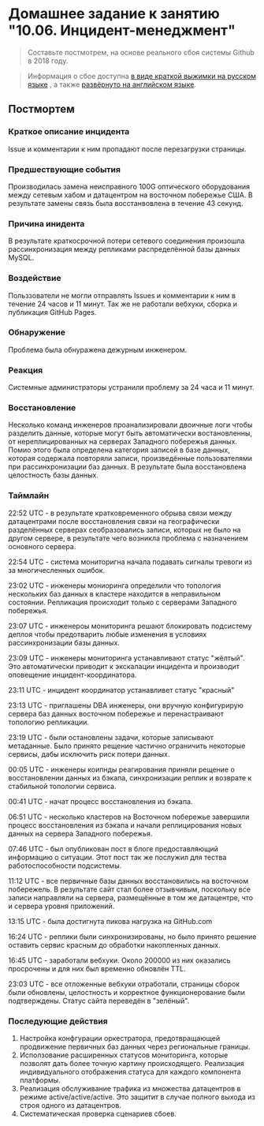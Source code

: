 # Домашнее задание к занятию "10.06. Инцидент-менеджмент"


> Составьте постмотрем, на основе реального сбоя системы Github в 2018 году.

> Информация о сбое доступна [в виде краткой выжимки на русском языке](https://habr.com/ru/post/427301/) , а
также [развёрнуто на английском языке](https://github.blog/2018-10-30-oct21-post-incident-analysis/).

## Постмортем

### Краткое описание инцидента             
Issue и комментарии к ним пропадают после перезагрузки страницы.

### Предшествующие события
Производилась замена неисправного 100G оптического оборудования между сетевым хабом и датацентром на восточном побережье США. В результате замены связь была восстанвовлена в течение 43 секунд.

### Причина инидента
В результате краткосрочной потери сетевого соединения произошла рассинхронизация между репликами распределённой базы данных  MySQL.

### Воздействие
Польззователи не могли отправлять Issues и комментарии к ним в течение 24 часов и 11 минут. Так же не работали вебхуки, сборка и публикация GitHub Pages.

### Обнаружение
Проблема была обнуражена дежурным инженером.

### Реакция
Системные администраторы устранили проблему за 24 часа и 11 минут.

### Восстановление       
Несколько команд инженеров проанализировали двоичные логи чтобы разделить данные, которые могут быть автоматически востановленны, от нереплицированных на серверах Западного побережья данных. Помио этого была определена категория записей в базе данных, которая содержала повторяли записи, произведённые пользователями при рассинхронизации баз данных. В результате была восстановлена целостность базы данных.

### Таймлайн
22:52 UTC - в результате кратковременного обрыва связи между датацентрами после восстановления связи на географически разделённых серверах сеобразовались записи, которых не было на другом сервере, в результате чего возникла проблема с назначением основного сервера.

22:54 UTC - система мониторигна начала подавать сигналы тревоги из за многичесленных ошибок.

23:02 UTC - инженеры мониоринга определили что топология нескольких баз данных в кластере находится в неправильном состоянии. Репликация происходит только с серверами Западного побережья.

23:07 UTC - инженероы мониторинга решают блокировать подсистему деплоя чтобы предотварить любые изменения в условиях рассинхронизации базы данных.

23:09 UTC - инженеры мониторинга устанавливают статус "жёлтый". Это автоматически приводит к экскалации инцидента и производит оповещение инцидент-координатора.

23:11 UTC - инцидент координатор устанавливет статус "красный"

23:13 UTC - приглашены DBA инженеры, они вручную конфигурирую сервера баз данных восточном побережье и перенастраивают топологию репликации.

23:19 UTC - были остановлены задачи, которые записывают метаданные. Было принято рещение частично ограничить некоторые сервисы, дабы исключить риск потери данных.

00:05 UTC - инженеры коипнды реагирования приняли рещение о восстановлении данных из бэкапа, синхронизации реплик и возврате к стабильной топологии сервиса.

00:41 UTC - начат процесс восстановления из бэкапа.

06:51 UTC - несколько кластеров на Восточном побережье завершили процесс восстановления из бэкапа и начали реплицирования новых данных на сервера Западного побережья.

07:46 UTC - был опубликован пост в блоге предоставляющий информацию о ситуации. Этот пост так же послужил для тества работоспособности подсистемы.

11:12 UTC - все первичные базы данных восстановились на восточном побережель. В результате сайт стал более отзывчивым, поскольку все записи направляли на сервера, размещённые в том же датацентре, что и сервера уровня приложений.

13:15 UTC - была достигнута пикова нагрузка на GitHub.com                                                

16:24 UTC - реплики были синхронизированы, но было принято решение оставить сервис красным до обработки накопленных данных.

16:45 UTC - заработали вебхуки. Около 200000 из них оказались просрочены и для них был временно обновлён TTL.

23:03 UTC - все отложенные вебхуки отработали, страницы сборок были обновлены, целостность и корректное функционерование были подтверждены. Статус сайта переведён в "зелёный".

### Последующие действия
1. Настройка конфгурации оркестратора, предотвращающей продвижение первичных баз данных через региональные границы.
2. Исползование расширенных статусов мониторинга, которые позволят дать более точную картину происходящего. Реализация индивидуального отображения статуса для каждого компонента платформы.
3. Реализация обслуживание трафика из множества датацентров в режиме active/active/active. Это защитит в случае полного выхода из строя одного из датацентров. 
4. Систематическая проверка сценариев сбоев.

<!--
## Задача повышенной сложности

Прослушайте [симуляцию аудиозаписи о инциденте](https://youtu.be/vw6I5DYWkNA?t=1), предоставленную 
разработчиками инструмента для автоматизации инцидент-менеджмента PagerDuty.

На основании этой аудиозаписи попробуйте составить сообщения для пользователей о данном инциденте.

Должно быть 3 сообщения о:
- начале инцидента
- продолжающихся работах
- окончании инцидента и возвращении к штатной работе

---

### Как оформить ДЗ?

Выполненное домашнее задание пришлите ссылкой на .md-файл в вашем репозитории.

---

-->
